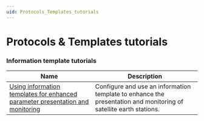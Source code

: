 ```yaml
---
uid: Protocols_Templates_tutorials
---
```


# Protocols & Templates tutorials

### Information template tutorials

| Name | Description |
|--|--|
| [Using information templates for enhanced parameter presentation and monitoring](xref:Information_Templates_Tutorial) | Configure and use an information template to enhance the presentation and monitoring of satellite earth stations. |
